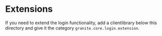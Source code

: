 Extensions
==========

If you need to extend the login functionality, add a clientlibrary below this directory and give it the category `granite.core.login.extension`.
